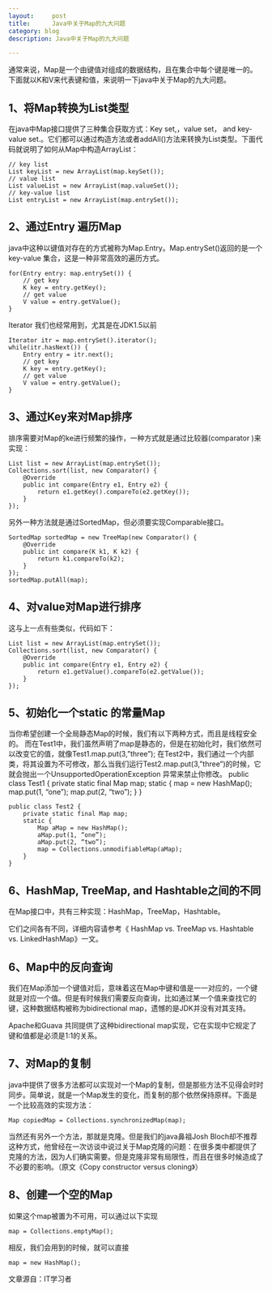 ```yaml
---
layout:     post
title:      Java中关于Map的九大问题
category: blog
description: Java中关于Map的九大问题

---
```


通常来说，Map是一个由键值对组成的数据结构，且在集合中每个键是唯一的。下面就以K和V来代表键和值，来说明一下java中关于Map的九大问题。

## 1、将Map转换为List类型

在java中Map接口提供了三种集合获取方式：Key set,，value set， and key-value set.。它们都可以通过构造方法或者addAll()方法来转换为List类型。下面代码就说明了如何从Map中构造ArrayList：

    // key list
    List keyList = new ArrayList(map.keySet());
    // value list
    List valueList = new ArrayList(map.valueSet());
    // key-value list
    List entryList = new ArrayList(map.entrySet());

## 2、通过Entry 遍历Map

java中这种以键值对存在的方式被称为Map.Entry。Map.entrySet()返回的是一个key-value 集合，这是一种非常高效的遍历方式。

    for(Entry entry: map.entrySet()) {
        // get key
        K key = entry.getKey();
        // get value
        V value = entry.getValue();
    }

Iterator 我们也经常用到，尤其是在JDK1.5以前

    Iterator itr = map.entrySet().iterator();
    while(itr.hasNext()) {
        Entry entry = itr.next();
        // get key
        K key = entry.getKey();
        // get value
        V value = entry.getValue();
    }

## 3、通过Key来对Map排序

排序需要对Map的ke进行频繁的操作，一种方式就是通过比较器(comparator )来实现：

    List list = new ArrayList(map.entrySet());
    Collections.sort(list, new Comparator() {
        @Override
        public int compare(Entry e1, Entry e2) {
            return e1.getKey().compareTo(e2.getKey());
        }
    });

另外一种方法就是通过SortedMap，但必须要实现Comparable接口。

    SortedMap sortedMap = new TreeMap(new Comparator() {
        @Override
        public int compare(K k1, K k2) {
            return k1.compareTo(k2);
        }
    });
    sortedMap.putAll(map);

## 4、对value对Map进行排序

这与上一点有些类似，代码如下：

    List list = new ArrayList(map.entrySet());
    Collections.sort(list, new Comparator() {
        @Override
        public int compare(Entry e1, Entry e2) {
            return e1.getValue().compareTo(e2.getValue());
        }
    });

## 5、初始化一个static 的常量Map

当你希望创建一个全局静态Map的时候，我们有以下两种方式，而且是线程安全的。
而在Test1中，我们虽然声明了map是静态的，但是在初始化时，我们依然可以改变它的值，就像Test1.map.put(3,”three”);
在Test2中，我们通过一个内部类，将其设置为不可修改，那么当我们运行Test2.map.put(3,”three”)的时候，它就会抛出一个UnsupportedOperationException 异常来禁止你修改。
    public class Test1 {
        private static final Map map;
        static {
            map = new HashMap();
            map.put(1, “one”);
            map.put(2, “two”);
        }
    }

    public class Test2 {
        private static final Map map;
        static {
            Map aMap = new HashMap();
            aMap.put(1, “one”);
            aMap.put(2, “two”);
            map = Collections.unmodifiableMap(aMap);
        }
    }

## 6、HashMap, TreeMap, and Hashtable之间的不同

在Map接口中，共有三种实现：HashMap，TreeMap，Hashtable。

它们之间各有不同，详细内容请参考《 HashMap vs. TreeMap vs. Hashtable vs. LinkedHashMap》一文。


## 6、Map中的反向查询

我们在Map添加一个键值对后，意味着这在Map中键和值是一一对应的，一个键就是对应一个值。但是有时候我们需要反向查询，比如通过某一个值来查找它的键，这种数据结构被称为bidirectional map，遗憾的是JDK并没有对其支持。

Apache和Guava 共同提供了这种bidirectional map实现，它在实现中它规定了键和值都是必须是1:1的关系。


## 7、对Map的复制

java中提供了很多方法都可以实现对一个Map的复制，但是那些方法不见得会时时同步。简单说，就是一个Map发生的变化，而复制的那个依然保持原样。下面是一个比较高效的实现方法：
    
    Map copiedMap = Collections.synchronizedMap(map);

当然还有另外一个方法，那就是克隆。但是我们的java鼻祖Josh Bloch却不推荐这种方式，他曾经在一次访谈中说过关于Map克隆的问题：在很多类中都提供了克隆的方法，因为人们确实需要。但是克隆非常有局限性，而且在很多时候造成了不必要的影响。（原文《Copy constructor versus cloning》）


## 8、创建一个空的Map


如果这个map被置为不可用，可以通过以下实现

    map = Collections.emptyMap();

相反，我们会用到的时候，就可以直接

    map = new HashMap();


文章源自：IT学习者